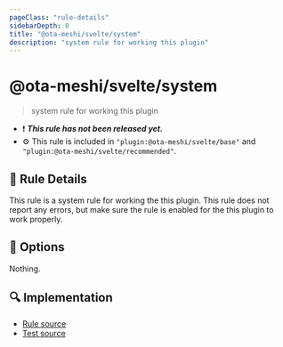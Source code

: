 ```yaml
---
pageClass: "rule-details"
sidebarDepth: 0
title: "@ota-meshi/svelte/system"
description: "system rule for working this plugin"
---
```


# @ota-meshi/svelte/system

> system rule for working this plugin

- :exclamation: <badge text="This rule has not been released yet." vertical="middle" type="error"> **_This rule has not been released yet._** </badge>
- :gear: This rule is included in `"plugin:@ota-meshi/svelte/base"` and `"plugin:@ota-meshi/svelte/recommended"`.

## :book: Rule Details

This rule is a system rule for working the this plugin. This rule does not report any errors, but make sure the rule is enabled for the this plugin to work properly.

## :wrench: Options

Nothing.

## :mag: Implementation

- [Rule source](https://github.com/ota-meshi/eslint-plugin-svelte/blob/main/src/rules/system.ts)
- [Test source](https://github.com/ota-meshi/eslint-plugin-svelte/blob/main/tests/src/rules/system.ts)
